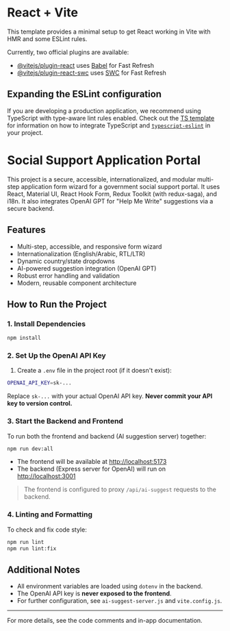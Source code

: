 # React + Vite

This template provides a minimal setup to get React working in Vite with HMR and some ESLint rules.

Currently, two official plugins are available:

- [@vitejs/plugin-react](https://github.com/vitejs/vite-plugin-react/blob/main/packages/plugin-react) uses [Babel](https://babeljs.io/) for Fast Refresh
- [@vitejs/plugin-react-swc](https://github.com/vitejs/vite-plugin-react/blob/main/packages/plugin-react-swc) uses [SWC](https://swc.rs/) for Fast Refresh

## Expanding the ESLint configuration

If you are developing a production application, we recommend using TypeScript with type-aware lint rules enabled. Check out the [TS template](https://github.com/vitejs/vite/tree/main/packages/create-vite/template-react-ts) for information on how to integrate TypeScript and [`typescript-eslint`](https://typescript-eslint.io) in your project.

# Social Support Application Portal

This project is a secure, accessible, internationalized, and modular multi-step application form wizard for a government social support portal. It uses React, Material UI, React Hook Form, Redux Toolkit (with redux-saga), and i18n. It also integrates OpenAI GPT for "Help Me Write" suggestions via a secure backend.

## Features

- Multi-step, accessible, and responsive form wizard
- Internationalization (English/Arabic, RTL/LTR)
- Dynamic country/state dropdowns
- AI-powered suggestion integration (OpenAI GPT)
- Robust error handling and validation
- Modern, reusable component architecture

## How to Run the Project

### 1. Install Dependencies

```bash
npm install
```

### 2. Set Up the OpenAI API Key

1. Create a `.env` file in the project root (if it doesn't exist):

```bash
OPENAI_API_KEY=sk-...
```

Replace `sk-...` with your actual OpenAI API key. **Never commit your API key to version control.**

### 3. Start the Backend and Frontend

To run both the frontend and backend (AI suggestion server) together:

```bash
npm run dev:all
```

- The frontend will be available at [http://localhost:5173](http://localhost:5173)
- The backend (Express server for OpenAI) will run on [http://localhost:3001](http://localhost:3001)

> The frontend is configured to proxy `/api/ai-suggest` requests to the backend.

### 4. Linting and Formatting

To check and fix code style:

```bash
npm run lint
npm run lint:fix
```

## Additional Notes

- All environment variables are loaded using `dotenv` in the backend.
- The OpenAI API key is **never exposed to the frontend**.
- For further configuration, see `ai-suggest-server.js` and `vite.config.js`.

---

For more details, see the code comments and in-app documentation.
